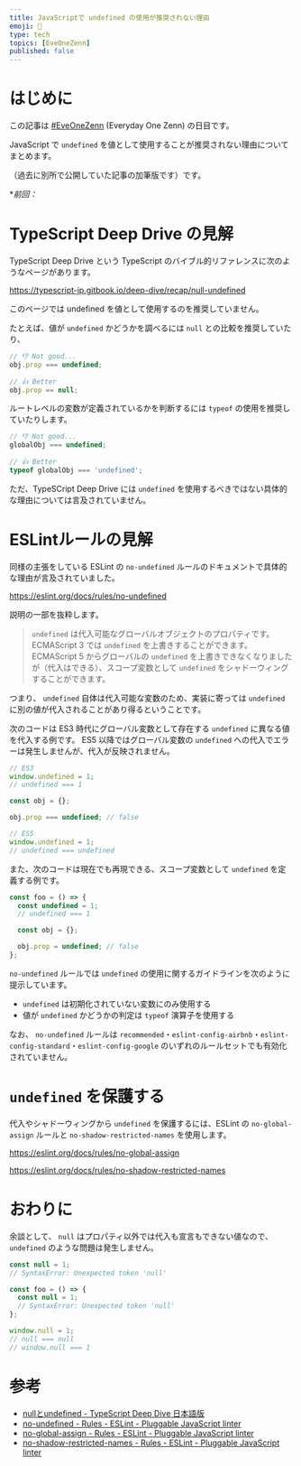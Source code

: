 ```yaml
---
title: JavaScriptで undefined の使用が推奨されない理由
emoji: 🍭
type: tech
topics: [EveOneZenn]
published: false
---
```


# はじめに

この記事は [#EveOneZenn](https://zenn.dev/topics/eveonezenn) (Everyday One Zenn) の日目です。

JavaScript で `undefined` を値として使用することが推奨されない理由についてまとめます。

（過去に別所で公開していた記事の加筆版です）です。

**前回：*

# TypeScript Deep Drive の見解

TypeScript Deep Drive という TypeScript のバイブル的リファレンスに次のようなページがあります。

https://typescript-jp.gitbook.io/deep-dive/recap/null-undefined

このページでは undefined を値として使用するのを推奨していません。

たとえば、値が `undefined` かどうかを調べるには `null` との比較を推奨していたり、

```js
// 👎 Not good...
obj.prop === undefined;
 
// 👍 Better
obj.prop == null;
```

ルートレベルの変数が定義されているかを判断するには `typeof` の使用を推奨していたりします。

```js
// 👎 Not good...
globalObj === undefined;
 
// 👍 Better
typeof globalObj === 'undefined';
```

ただ、TypeSCript Deep Drive には `undefined` を使用するべきではない具体的な理由については言及されていません。

# ESLintルールの見解

同様の主張をしている ESLint の `no-undefined` ルールのドキュメントで具体的な理由が言及されていました。

https://eslint.org/docs/rules/no-undefined

説明の一部を抜粋します。

> `undefined` は代入可能なグローバルオブジェクトのプロパティです。 ECMAScript 3 では `undefined` を上書きすることができます。 ECMAScript 5 からグローバルの `undefined` を上書きできなくなりましたが（代入はできる）、スコープ変数として `undefined` をシャドーウィングすることができます。

つまり、 `undefined` 自体は代入可能な変数のため、実装に寄っては `undefined` に別の値が代入されることがあり得るということです。

次のコードは ES3 時代にグローバル変数として存在する `undefined` に異なる値を代入する例です。
ES5 以降ではグローバル変数の `undefined` への代入でエラーは発生しませんが、代入が反映されません。

```js
// ES3
window.undefined = 1;
// undefined === 1

const obj = {};

obj.prop === undefined; // false

// ES5
window.undefined = 1;
// undefined === undefined
```

また、次のコードは現在でも再現できる、スコープ変数として `undefined` を定義する例です。

```js
const foo = () => {
  const undefined = 1;
  // undefined === 1

  const obj = {};

  obj.prop = undefined; // false
};
```

`no-undefined` ルールでは `undefined` の使用に関するガイドラインを次のように提示しています。

* `undefined` は初期化されていない変数にのみ使用する
* 値が `undefined` かどうかの判定は `typeof` 演算子を使用する

なお、 `no-undefined` ルールは `recommended`・`eslint-config-airbnb`・`eslint-config-standard`・`eslint-config-google` のいずれのルールセットでも有効化されていません。

# `undefined` を保護する

代入やシャドーウィングから `undefined` を保護するには、ESLint の `no-global-assign` ルールと `no-shadow-restricted-names` を使用します。

https://eslint.org/docs/rules/no-global-assign

https://eslint.org/docs/rules/no-shadow-restricted-names

# おわりに

余談として、 `null` はプロパティ以外では代入も宣言もできない値なので、 `undefined` のような問題は発生しません。

```js
const null = 1;
// SyntaxError: Unexpected token 'null'

const foo = () => {
  const null = 1;
  // SyntaxError: Unexpected token 'null'
};

window.null = 1;
// null === null
// window.null === 1
```

# 参考

* [nullとundefined - TypeScript Deep Dive 日本語版](https://typescript-jp.gitbook.io/deep-dive/recap/null-undefined)
* [no-undefined - Rules - ESLint - Pluggable JavaScript linter](https://eslint.org/docs/rules/no-undefined)
* [no-global-assign - Rules - ESLint - Pluggable JavaScript linter](https://eslint.org/docs/rules/no-global-assign)
* [no-shadow-restricted-names - Rules - ESLint - Pluggable JavaScript linter](https://eslint.org/docs/rules/no-shadow-restricted-names)
